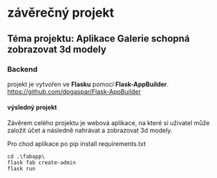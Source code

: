 # závěrečný projekt  
## Téma projektu: Aplikace Galerie schopná zobrazovat 3d modely
### Backend

projekt je vytvořen ve **Flasku** pomocí **Flask-AppBuilder**.
https://github.com/dpgaspar/Flask-AppBuilder

#### výsledný projekt
Závěrem celého projektu je webová aplikace, na které si uživatel může založit účet a následně nahrávat a zobrazovat 3d modely.
  
  Pro chod aplikace po pip install requirements.txt
  ```
cd .\fabapp\
flask fab create-admin
flask run
```